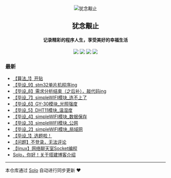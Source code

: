 <p align="center"><img alt="犹念觏止" src="https://secure.gravatar.com/avatar/9387fcea5f1dcb401039c59a4ee9ddcc?s=128"></p><h2 align="center">
犹念觏止
</h2>

<h4 align="center"><b>记录精彩的程序人生，享受美好的幸福生活</b></h4>
<p align="center"><a title="犹念觏止" target="_blank" href="https://github.com/aeneag/solo-blog"><img src="https://img.shields.io/github/last-commit/aeneag/solo-blog.svg?style=flat-square"></a>
<a title="GitHub repo size in bytes" target="_blank" href="https://github/aeneag/solo-blog"><img src="https://img.shields.io/github/repo-size/aeneag/solo-blog.svg?style=flat-square"></a>
<a title="Solo Version" target="_blank" href="https://github.com/b3log/solo/releases"><img src="https://img.shields.io/badge/solo-3.5.0-f1e05a.svg?style=flat-square"></a>
<a title="Hits" target="_blank" href="https://github.com/b3log/hits"><img src="https://hits.b3log.org/aeneag/solo-blog.svg"></a></p>

### 最新

* [【算法_1】开贴](http://aeneag.xyz/articles/2019/04/19/1555682360516.html)
* [【毕设_9】stm32单片机程序ing](http://aeneag.xyz/articles/2019/04/07/1554642487139.html)
* [【毕设_8】需求分析结束（之后补），敲代码ing](http://aeneag.xyz/articles/2019/03/14/1552537723673.html)
* [【毕设_7】simpleWIFI模块_连不上了](http://aeneag.xyz/articles/2019/03/08/1552050097769.html)
* [【毕设_6】GY-30模块_光照强度](http://aeneag.xyz/articles/2019/02/10/1549789897339.html)
* [【毕设_5】DHT11模块_温湿度](http://aeneag.xyz/articles/2019/02/01/1549001236292.html)
* [【毕设_4】simpleWIFI模块_数据保存](http://aeneag.xyz/articles/2019/01/26/1548470043733.html)
* [【毕设_3】simpleWIFI模块_公网](http://aeneag.xyz/articles/2019/01/25/1548426241471.html)
* [【毕设_2】simpleWIFI模块_局域网](http://aeneag.xyz/articles/2019/01/24/1548313914476.html)
* [【毕设_1】选题啦！](http://aeneag.xyz/articles/2019/01/22/1548127607802.html)
* [【问题】不登录，无法评论](http://aeneag.xyz/articles/2019/01/22/1548127401372.html)
* [【linux】网络聊天室Socket编程](http://aeneag.xyz/articles/2019/01/22/1548126821667.html)
* [Solo，你好！关于搭建博客介绍](http://aeneag.xyz/hello-solo)



---

本仓库通过 [Solo](https://github.com/b3log/solo) 自动进行同步更新 ❤️ 